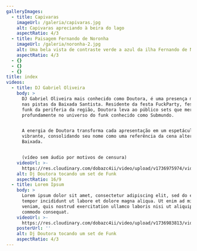 ```yaml
---
galleryImages:
  - title: Capivaras
    imageUrl: /galeria/capivaras.jpg
    alt: Capivaras apreciando à beira do lago
    aspectRatio: 4/3
  - title: Paisagem Fernando de Noronha
    imageUrl: /galeria/noronha-2.jpg
    alt: Uma bela vista de contraste verde a azul da ilha Fernando de Noronha
    aspectRatio: 4/3
  - {}
  - {}
  - {}
title: index
videos:
  - title: DJ Gabriel Oliveira
    body: >
      DJ Gabriel Oliveira mais conhecido como Doutora, é uma presença marcante
      nas pistas da Baixada Santista. Residente da festa FuckParty, festa de
      funk da periferia da região, Doutora leva ao público sets que mergulham
      profundamente no universo do funk conhecido como Submundo. 


      A energia de Doutora transforma cada apresentação em um espetáculo
      vibrante, consolidando seu nome como uma referência da cena alternativa da
      Baixada.


      (vídeo sem áudio por motivos de censura)
    videoUrl: >-
      https://res.cloudinary.com/dobazc4ii/video/upload/v1736975974/videos/xrlysbrgfg9qnsnaagqx.mp4
    alt: Dj Doutora tocando um set de Funk
    aspectRatio: 16/9
  - title: Lorem Ipsum
    body: >
      Lorem ipsum dolor sit amet, consectetur adipiscing elit, sed do eiusmod
      tempor incididunt ut labore et dolore magna aliqua. Ut enim ad minim
      veniam, quis nostrud exercitation ullamco laboris nisi ut aliquip ex ea
      commodo consequat.
    videoUrl: >-
      https://res.cloudinary.com/dobazc4ii/video/upload/v1736983813/videos/awu9uddb5lfkybd1g5nh.mp4
    posterUrl: ''
    alt: Dj Doutora tocando um set de Funk
    aspectRatio: 4/3
---
```



